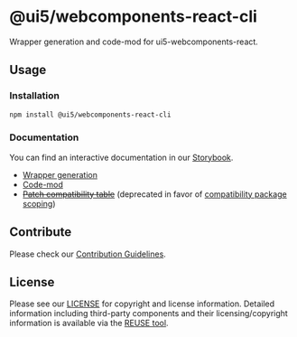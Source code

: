 # @ui5/webcomponents-react-cli

Wrapper generation and code-mod for ui5-webcomponents-react.

## Usage

### Installation

```bash
npm install @ui5/webcomponents-react-cli
```

### Documentation

You can find an interactive documentation in our [Storybook](https://ui5.github.io/webcomponents-react/).

- [Wrapper generation](https://ui5.github.io/webcomponents-react/v2/?path=/docs/knowledge-base-bring-your-own-web-components--docs)
- [Code-mod](https://ui5.github.io/webcomponents-react/v2/?path=/docs/migration-guide--docs#codemod)
- ~~[Patch compatibility table](https://ui5.github.io/webcomponents-react/v2/?path=/docs/legacy-components-docs--docs#experimental-patch-script)~~ (deprecated in favor of [compatibility package scoping](https://ui5.github.io/webcomponents-react/v2/?path=/docs/legacy-components-docs--docs#using-the-compat-v1-table-together-with-the-v2-table-in-one-application))

## Contribute

Please check our [Contribution Guidelines](https://github.com/UI5/webcomponents-react/blob/main/CONTRIBUTING.md).

## License

Please see our [LICENSE](https://github.com/UI5/webcomponents-react/blob/main/LICENSE) for copyright and license information.
Detailed information including third-party components and their licensing/copyright information is available via the [REUSE tool](https://api.reuse.software/info/github.com/UI5/webcomponents-react).

<!-- Use the force -->

